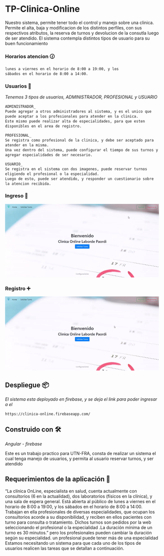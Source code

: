
# **TP-Clinica-Online**

Nuestro sistema, permite tener todo el control y manejo sobre una clinica. 
Permite el alta, baja y modificacion de los distintos perfiles, con sus respectivos atributos, la reserva de turnos y devolucion de la consutla luego de ser atendido.
El sistema contempla distintos tipos de usuario para su buen funcionamiento

### Horarios atencion 🕜

```
lunes a viernes en el horario de 8:00 a 19:00, y los
sábados en el horario de 8:00 a 14:00.
```

### Usuarios 🔧

_Tenemos 3 tipos de usuarios, ADMINISTRADOR, PROFESIONAL y USUARIO_

```
ADMINISTRADOR_ 
Puede agregar a otros administradores al sistema, y es el unico que puede aceptar a los profesionales para atender en la clinica.
Este mismo puede realizar alta de especialidades, para que esten disponibles en el area de registro.

```

```
PROFESIONAL_ 
Se registra como profesional de la clinica, y debe ser aceptado para atender en la misma.
Una vez dentro del sistema, puede configurar el tiempo de sus turnos y agregar especialidades de ser necesario.

```

```
USUARIO_ 
Se registra en el sistema con dos imagenes, puede reservar turnos eligiendo el profesional o la especialidad.
Luego de esto, puede ser atendido, y responder un cuestionario sobre la atencion recibida.

```

### Ingreso 🏥

![principal](https://github.com/AlejandroLaborde/TP-Clinica-Online/blob/master/imagenes_readme/ingreso.gif)

### Registro ➕

![principal](https://github.com/AlejandroLaborde/TP-Clinica-Online/blob/master/imagenes_readme/registro.gif)

## Despliegue 📦

_El sistema esta deployado en firebase, y se deja el link para poder ingresar a el_
```
https://clinica-online.firebaseapp.com/
```








## Construido con 🛠️

_Angular - firebase_

Este es un trabajo practico para UTN-FRA, consta de realizar un sistema el cual tenga manejo de usuarios, y permita al usuario reservar turnos, y ser atendido

## Requerimientos de la aplicación 🚀

“La clínica OnLine, especialista en salud, cuenta
actualmente con consultorios (6 en la actualidad),
dos laboratorios (físicos en la clínica), y una sala
de espera general. Está abierta al público de lunes
a viernes en el horario de 8:00 a 19:00, y los
sábados en el horario de 8:00 a 14:00.
Trabajan en ella profesionales de diversas
especialidades, que ocupan los consultorios acorde a su disponibilidad, y reciben en ellos
pacientes con turno para consulta o tratamiento. Dichos turnos son pedidos por la web
seleccionando el profesional o la especialidad .La duración mínima de un turno es 30 minutos.”
pero los profesionales pueden cambiar la duración según su especialidad. un profesional puede
tener más de una especialidad
Estamos necesitando un sistema para que cada uno de los tipos de usuarios realicen las tareas
que se detallan a continuación.

